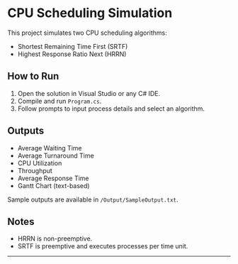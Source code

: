 # CPU Scheduling Simulation

This project simulates two CPU scheduling algorithms: 
- Shortest Remaining Time First (SRTF)
- Highest Response Ratio Next (HRRN)

## How to Run
1. Open the solution in Visual Studio or any C# IDE.
2. Compile and run `Program.cs`.
3. Follow prompts to input process details and select an algorithm.

## Outputs
- Average Waiting Time
- Average Turnaround Time
- CPU Utilization
- Throughput
- Average Response Time
- Gantt Chart (text-based)

Sample outputs are available in `/Output/SampleOutput.txt`.

## Notes
- HRRN is non-preemptive.
- SRTF is preemptive and executes processes per time unit.

---

